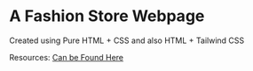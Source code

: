# A Fashion Store Webpage

Created using Pure HTML + CSS and also HTML + Tailwind CSS

Resources: [Can be Found Here](https://github.com/ProgrammingHero1/penguin-fashion-resources)
